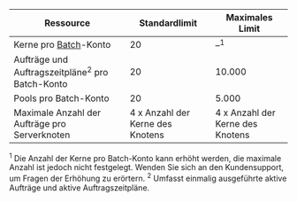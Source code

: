 Ressource|Standardlimit|Maximales Limit
---|---|---
Kerne pro [Batch](../services/batch/)-Konto|20|–<sup>1</sup>
Aufträge und Auftragszeitpläne<sup>2</sup> pro Batch-Konto|20|10\.000
Pools pro Batch-Konto|20|5\.000
Maximale Anzahl der Aufträge pro Serverknoten|4 x Anzahl der Kerne des Knotens|4 x Anzahl der Kerne des Knotens

<sup>1</sup> Die Anzahl der Kerne pro Batch-Konto kann erhöht werden, die maximale Anzahl ist jedoch nicht festgelegt. Wenden Sie sich an den Kundensupport, um Fragen der Erhöhung zu erörtern. <sup>2</sup> Umfasst einmalig ausgeführte aktive Aufträge und aktive Auftragszeitpläne.

<!---HONumber=August15_HO7-->